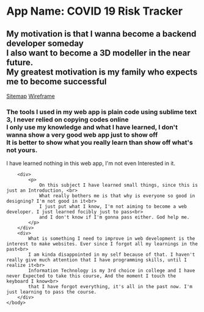 <!DOCTYPE html>
<html lang="en">
    <head>
    </head>
    <body>
        <div>
            <h1>App Name: COVID 19 Risk Tracker</h1>
        </div>
        <div>
            <div>
                <h2>My motivation is that I wanna become a backend developer someday<br>I also want to become a 3D modeller in the near future. <br>My greatest motivation is my family who expects me to become successful</h2>
            </div>
        </div>
        <div>
            <a href="https://classroom.google.com/u/1/c/MTIxODUxMTA4MjYx/a/MTI2NzI2ODY0MTMx/details">Sitemap</a>
        <a href="https://drive.google.com/file/d/1lj8vbxJXzmemaRkshps2SQhD82c5QQz4/view">Wireframe</a>
        <h3>The tools I used in my web app is plain code using sublime text 3, I never relied on copying codes online<br>
        I only use my knowledge and what I have learned, I don't wanna show a very good web app just to show off<br>
        It is better to show what you really learn than show off what's not yours.</h3>
        </div>
        <div>
            <p>
                I have learned nothing in this web app, I'm not even Interested in it.
            </p>
        </div>
        
        <div>
            <p>
                On this subject I have learned small things, since this is just an Introduction, <br>
                What really bothers me is that why is everyone so good in designing? I'm not good in it<br>
                I just put what I know, I'm not aiming to become a web developer. I just learned focibly just to pass<br>
                and I don't know if I'm gonna pass either. God help me.
            </p>
        </div>
        <div>
            What is something I need to improve in web development is the interest to make websites. Ever since I forgot all my learnings in the past<br>
            I am kinda disappointed in my self because of that. I haven't really give much attention that I have programming skills, until I realize it<br>
            Information Technology is my 3rd choice in college and I have never Expected to take this course, And the moment I touch the keyboard I know<br>
            that I have forgot everything, it's all in the past now. I'm just learning to pass the course.
        </div>
    </body>
</html>
